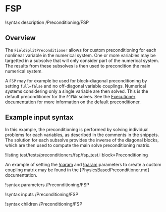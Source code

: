 # FSP

!syntax description /Preconditioning/FSP

## Overview

The `FieldSplitPreconditioner` allows for custom preconditioning for each nonlinear variable in the numerical
system. One or more variables may be targetted in a subsolve that will only consider part of the numerical system.
The results from these subsolves is then used to precondition the main numerical system.

A `FSP` may for example be used for block-diagonal preconditioning by setting `full=false`
and no off-diagonal variable couplings. Numerical systems considering only a single variable
are then solved. This is the default preconditioner for the `PJFNK` solves. See the
[Executioner documentation](Executioner/index.md) for more information on the default preconditioner.

## Example input syntax

In this example, the preconditioning is performed by solving individual problems for each variables,
as described in the comments in the snippets. The solution for each subsolve provides the inverse of
the diagonal blocks, which are then used to compute the main solve preconditioning matrix.

!listing test/tests/preconditioners/fsp/fsp_test.i block=Preconditioning

An example of setting the [!param](/Preconditioning/FSP/off_diag_row) and
[!param](/Preconditioning/FSP/off_diag_column) parameters to create a custom
coupling matrix may be found in the
[PhysicsBasedPreconditioner.md] documentation.

!syntax parameters /Preconditioning/FSP

!syntax inputs /Preconditioning/FSP

!syntax children /Preconditioning/FSP
